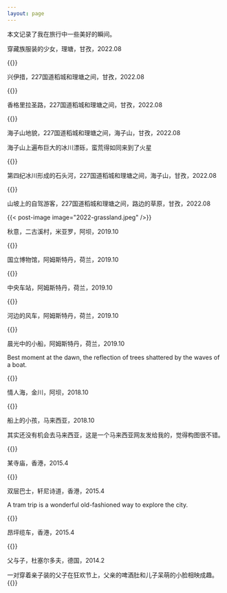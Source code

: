 ```yaml
---
layout: page
---
```


本文记录了我在旅行中一些美好的瞬间。

穿藏族服装的少女，理塘，甘孜，2022.08

{{<post-image image="2022-理塘-天空之城.jpeg"/>}}

兴伊措，227国道稻城和理塘之间，甘孜，2022.08

{{<post-image image="2022-兴伊措.jpeg" />}}

香格里拉圣路，227国道稻城和理塘之间，甘孜，2022.08

{{<post-image image="2022-兴伊措路上.jpeg" />}}

海子山地貌，227国道稻城和理塘之间，海子山，甘孜，2022.08

海子山上遍布巨大的冰川漂砾，蛮荒得如同来到了火星

{{<post-image image="2022-海子山.jpeg" />}}

第四纪冰川形成的石头河，227国道稻城和理塘之间，海子山，甘孜，2022.08

{{<post-image image="2022-海子山冰川石头河.jpeg" />}}

山坡上的自驾游客，227国道稻城和理塘之间，路边的草原，甘孜，2022.08

{{< post-image image="2022-grassland.jpeg" />}}

秋意，二古溪村，米亚罗，阿坝，2019.10

{{<post-image image="2020-米亚罗.jpeg" />}}

国立博物馆，阿姆斯特丹，荷兰，2019.10

{{<post-image image="2019-amsterdam-rijksmuseum.jpeg" />}}

中央车站，阿姆斯特丹，荷兰，2019.10

{{<post-image image="2019-amsterdam-centraal.jpeg" />}}

河边的风车，阿姆斯特丹，荷兰，2019.10

{{<post-image image="2019-amsterdam-windmill.jpeg" />}}

晨光中的小船，阿姆斯特丹，荷兰，2019.10

Best moment at the dawn, the reflection of trees shattered by the waves of a boat.

{{<post-image image="2019-amsterdam-boat-at-dawn.jpeg" />}}

情人海，金川，阿坝，2018.10

{{<post-image image="2018-情人海.jpeg" />}}

船上的小孩，马来西亚，2018.10

其实还没有机会去马来西亚，这是一个马来西亚网友发给我的，觉得构图很不错。

{{<post-image image="2018-no-name.jpeg" />}}

某寺庙，香港，2015.4

{{<post-image image="2015-hk-temple.jpeg" />}}

双层巴士，轩尼诗道，香港，2015.4

A tram trip is a wonderful old-fashioned way to explore the city.

{{<post-image image="2015-hk-bus.jpeg" />}}

昂坪缆车，香港，2015.4

{{<post-image image="2015-hk-昂坪缆车.jpeg" />}}

父与子，杜塞尔多夫，德国，2014.2

一对穿着亲子装的父子在狂欢节上，父亲的啤酒肚和儿子呆萌的小脸相映成趣。
{{<post-image image="2014-父与子.jpeg" />}}